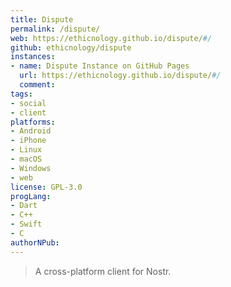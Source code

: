 ```yaml
---
title: Dispute
permalink: /dispute/
web: https://ethicnology.github.io/dispute/#/
github: ethicnology/dispute
instances:
- name: Dispute Instance on GitHub Pages 
  url: https://ethicnology.github.io/dispute/#/
  comment: 
tags:
- social
- client
platforms:
- Android
- iPhone
- Linux
- macOS
- Windows
- web
license: GPL-3.0
progLang: 
- Dart
- C++
- Swift
- C
authorNPub:
---
```


> A cross-platform client for Nostr.

